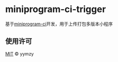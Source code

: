# miniprogram-ci-trigger

基于[miniprogram-ci](https://www.npmjs.com/package/miniprogram-ci)开发，用于上传打包多版本小程序

## 使用许可

[MIT](LICENSE) © yymzy
